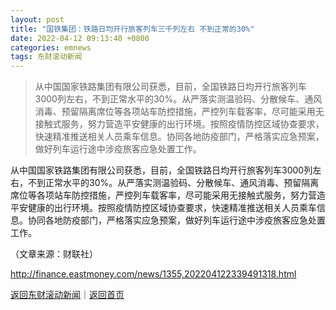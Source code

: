 ```yaml
---
layout: post
title: "国铁集团：铁路日均开行旅客列车三千列左右 不到正常的30%"
date: 2022-04-12 09:13:40 +0800
categories: emnews
tags: 东财滚动新闻
---
```

> 从中国国家铁路集团有限公司获悉，目前，全国铁路日均开行旅客列车3000列左右，不到正常水平的30%。从严落实测温验码、分散候车、通风消毒、预留隔离席位等各项站车防控措施，严控列车载客率，尽可能采用无接触式服务，努力营造平安健康的出行环境。按照疫情防控区域协查要求，快速精准推送相关人员乘车信息。协同各地防疫部门，严格落实应急预案，做好列车运行途中涉疫旅客应急处置工作。

<p>从中国国家铁路集团有限公司获悉，目前，全国铁路日均开行旅客列车3000列左右，不到正常水平的30%。从严落实测温验码、分散候车、通风消毒、预留隔离席位等各项站车防控措施，严控列车载客率，尽可能采用无接触式服务，努力营造平安健康的出行环境。按照疫情防控区域协查要求，快速精准推送相关人员乘车信息。协同各地防疫部门，严格落实应急预案，做好列车运行途中涉疫旅客应急处置工作。</p><p class="em_media">（文章来源：财联社）</p>

<http://finance.eastmoney.com/news/1355,202204122339491318.html>

[返回东财滚动新闻](//finews.withounder.com/emnews/)｜[返回首页](//finews.withounder.com/)